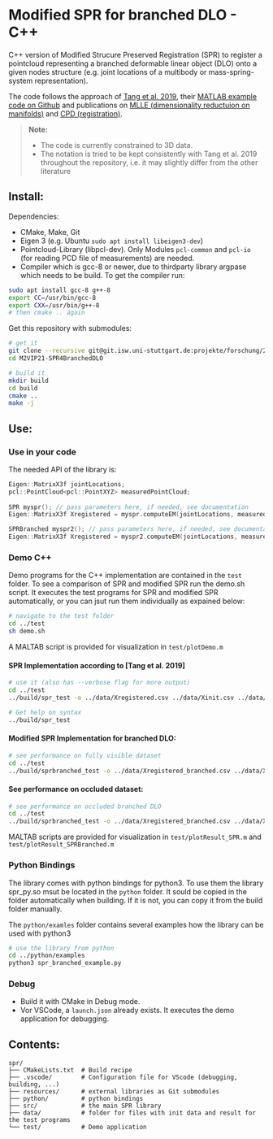 # Modified SPR for branched DLO - C++

C++ version of Modified Strucure Preserved Registration (SPR) to register a pointcloud representing a branched deformable linear object (DLO) onto a given nodes structure (e.g. joint locations of a multibody or mass-spring-system representation).

The code follows the approach of [Tang et al. 2019](https://doi.org/10.1177/0278364919841431), their [MATLAB example code on Github](https://github.com/thomastangucb/SPR) and publications on [MLLE (dimensionality reductuion on manifolds)](http://papers.nips.cc/paper/3132-mlle-modified-locally-linear-embedding-using-multiple-weights.pdf) and [CPD (registration)](http://papers.nips.cc/paper/2962-non-rigid-point-set-registration-coherent-point-drift.pdf).

> **Note:** 
> - The code is currently constrained to 3D data.
> - The notation is tried to be kept consistently with Tang et al. 2019 throughout the repository, i.e. it may slightly differ from the other literature

## Install:

Dependencies:

- CMake, Make, Git
- Eigen 3 (e.g. Ubuntu `sudo apt install libeigen3-dev`)
- Pointcloud-Library (libpcl-dev). Only Modules `pcl-common` and `pcl-io` (for reading PCD file of measurements) are needed.
- Compiler which is gcc-8 or newer, due to thirdparty library argpase which needs to be build. To get the compiler run:
```sh
sudo apt install gcc-8 g++-8
export CC=/usr/bin/gcc-8
export CXX=/usr/bin/g++-8
# then cmake .. again
```


Get this repository with submodules:

```sh
# get it
git clone --recursive git@git.isw.uni-stuttgart.de:projekte/forschung/2017_DFG_IRTG_SoftTissueRobotics/spr.git
cd M2VIP21-SPR4BranchedDLO

# build it
mkdir build
cd build
cmake ..
make -j
```

## Use: 

### Use in your code

The needed API of the library is:

```cpp
Eigen::MatrixX3f jointLocations;
pcl::PointCloud<pcl::PointXYZ> measuredPointCloud;
 
SPR myspr(); // pass parameters here, if needed, see documentation
Eigen::MatrixX3f Xregistered = myspr.computeEM(jointLocations, measuredPointCloud);

SPRBranched myspr2(); // pass parameters here, if needed, see documentation
Eigen::MatrixX3f Xregistered = myspr2.computeEM(jointLocations, measuredPointCloud, branchArray);

```

### Demo C++

Demo programs for the C++ implementation are contained in the `test` folder.
To see a comparison of SPR and modified SPR run the demo.sh script.
It executes the test programs for SPR and modified SPR automatically, or you can jsut run them individually as expained below:
```sh
# navigate to the test folder
cd ../test
sh demo.sh
```
A MALTAB script is provided for visualization in `test/plotDemo.m`

#### SPR Implementation according to [Tang et al. 2019]

```sh
# use it (also has --verbose flag for more output)
cd ../test
../build/spr_test -o ../data/Xregistered.csv ../data/Xinit.csv ../data/test_cloud.pcd

# Get help on syntax
../build/spr_test
```

#### Modified SPR Implementation for branched DLO:
```sh
# see performance on fully visible dataset
cd ../test
../build/sprbranched_test -o ../data/Xregistered_branched.csv ../data/Xinit.csv ../data/test_cloud.pcd
```

#### See performance on occluded dataset:
```sh
# see performance on occluded branched DLO
cd ../test
../build/sprbranched_test -o ../data/Xregistered_branched.csv ../data/Xinit.csv ../data/test_cloud_occluded.pcd
```

MALTAB scripts are provided for visualization in `test/plotResult_SPR.m` and `test/plotResult_SPRBranched.m`


### Python Bindings
The library comes with python bindings for python3.
To use them the library spr_py.so msut be located in the `python` folder.
It sould be copied in the folder automatically when building.
If it is not, you can copy it from the build folder manually.

The `python/examles` folder contains several examples how the library can be used with python3
```sh
# use the library from python
cd ../python/examples
python3 spr_branched_example.py
```

### Debug

- Build it with CMake in Debug mode. 
- Vor VSCode, a `launch.json` already exists. It executes the demo application for debugging.

## Contents:

```
spr/
├── CMakeLists.txt  # Build recipe
├── .vscode/        # Configuration file for VScode (debugging, building, ...)
├── resources/      # external libraries as Git submodules
├── python/         # python bindings
├── src/            # the main SPR library
├── data/           # folder for files with init data and result for the test programs
└── test/           # Demo application
```
